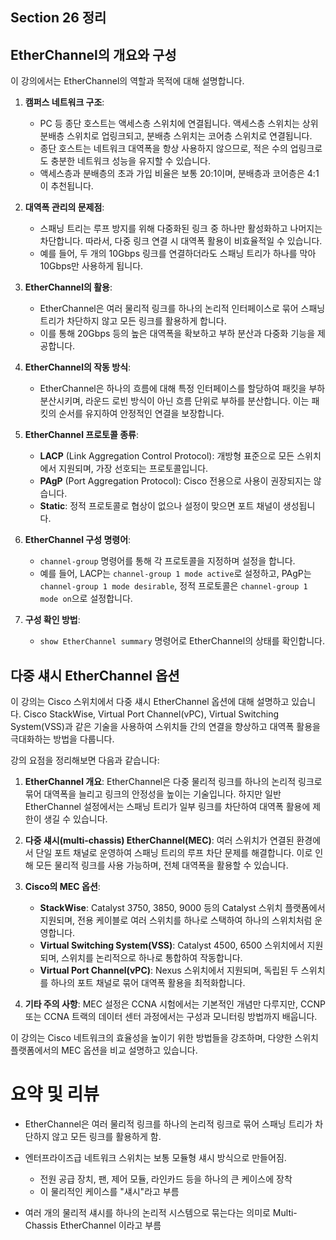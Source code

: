 ## Section 26 정리

## EtherChannel의 개요와 구성

이 강의에서는 EtherChannel의 역할과 목적에 대해 설명합니다.

1. **캠퍼스 네트워크 구조**: 
   - PC 등 종단 호스트는 액세스층 스위치에 연결됩니다. 액세스층 스위치는 상위 분배층 스위치로 업링크되고, 분배층 스위치는 코어층 스위치로 연결됩니다. 
   - 종단 호스트는 네트워크 대역폭을 항상 사용하지 않으므로, 적은 수의 업링크로도 충분한 네트워크 성능을 유지할 수 있습니다.
   - 액세스층과 분배층의 초과 가입 비율은 보통 20:1이며, 분배층과 코어층은 4:1이 추천됩니다.

2. **대역폭 관리의 문제점**: 
   - 스패닝 트리는 루프 방지를 위해 다중화된 링크 중 하나만 활성화하고 나머지는 차단합니다. 따라서, 다중 링크 연결 시 대역폭 활용이 비효율적일 수 있습니다.
   - 예를 들어, 두 개의 10Gbps 링크를 연결하더라도 스패닝 트리가 하나를 막아 10Gbps만 사용하게 됩니다.

3. **EtherChannel의 활용**:
   - EtherChannel은 여러 물리적 링크를 하나의 논리적 인터페이스로 묶어 스패닝 트리가 차단하지 않고 모든 링크를 활용하게 합니다.
   - 이를 통해 20Gbps 등의 높은 대역폭을 확보하고 부하 분산과 다중화 기능을 제공합니다.

4. **EtherChannel의 작동 방식**:
   - EtherChannel은 하나의 흐름에 대해 특정 인터페이스를 할당하여 패킷을 부하 분산시키며, 라운드 로빈 방식이 아닌 흐름 단위로 부하를 분산합니다. 이는 패킷의 순서를 유지하여 안정적인 연결을 보장합니다.

5. **EtherChannel 프로토콜 종류**:
   - **LACP** (Link Aggregation Control Protocol): 개방형 표준으로 모든 스위치에서 지원되며, 가장 선호되는 프로토콜입니다.
   - **PAgP** (Port Aggregation Protocol): Cisco 전용으로 사용이 권장되지는 않습니다.
   - **Static**: 정적 프로토콜로 협상이 없으나 설정이 맞으면 포트 채널이 생성됩니다.

6. **EtherChannel 구성 명령어**:
   - `channel-group` 명령어를 통해 각 프로토콜을 지정하며 설정을 합니다.
   - 예를 들어, LACP는 `channel-group 1 mode active`로 설정하고, PAgP는 `channel-group 1 mode desirable`, 정적 프로토콜은 `channel-group 1 mode on`으로 설정합니다.

7. **구성 확인 방법**:
   - `show EtherChannel summary` 명령어로 EtherChannel의 상태를 확인합니다.

## 다중 섀시 EtherChannel 옵션

이 강의는 Cisco 스위치에서 다중 섀시 EtherChannel 옵션에 대해 설명하고 있습니다. Cisco StackWise, Virtual Port Channel(vPC), Virtual Switching System(VSS)과 같은 기술을 사용하여 스위치들 간의 연결을 향상하고 대역폭 활용을 극대화하는 방법을 다룹니다.

강의 요점을 정리해보면 다음과 같습니다:

1. **EtherChannel 개요**: EtherChannel은 다중 물리적 링크를 하나의 논리적 링크로 묶어 대역폭을 늘리고 링크의 안정성을 높이는 기술입니다. 하지만 일반 EtherChannel 설정에서는 스패닝 트리가 일부 링크를 차단하여 대역폭 활용에 제한이 생길 수 있습니다.

2. **다중 섀시(multi-chassis) EtherChannel(MEC)**: 여러 스위치가 연결된 환경에서 단일 포트 채널로 운영하여 스패닝 트리의 루프 차단 문제를 해결합니다. 이로 인해 모든 물리적 링크를 사용 가능하며, 전체 대역폭을 활용할 수 있습니다.

3. **Cisco의 MEC 옵션**:
   - **StackWise**: Catalyst 3750, 3850, 9000 등의 Catalyst 스위치 플랫폼에서 지원되며, 전용 케이블로 여러 스위치를 하나로 스택하여 하나의 스위치처럼 운영합니다.
   - **Virtual Switching System(VSS)**: Catalyst 4500, 6500 스위치에서 지원되며, 스위치를 논리적으로 하나로 통합하여 작동합니다.
   - **Virtual Port Channel(vPC)**: Nexus 스위치에서 지원되며, 독립된 두 스위치를 하나의 포트 채널로 묶어 대역폭 활용을 최적화합니다.

4. **기타 주의 사항**: MEC 설정은 CCNA 시험에서는 기본적인 개념만 다루지만, CCNP 또는 CCNA 트랙의 데이터 센터 과정에서는 구성과 모니터링 방법까지 배웁니다.

이 강의는 Cisco 네트워크의 효율성을 높이기 위한 방법들을 강조하며, 다양한 스위치 플랫폼에서의 MEC 옵션을 비교 설명하고 있습니다.

# 요약 및 리뷰

- EtherChannel은 여러 물리적 링크를 하나의 논리적 링크로 묶어 스패닝 트리가 차단하지 않고 모든 링크를 활용하게 함.

- 엔터프라이즈급 네트워크 스위치는 보통 모듈형 섀시 방식으로 만들어짐.
    - 전원 공급 장치, 팬, 제어 모듈, 라인카드 등을 하나의 큰 케이스에 장착
    - 이 물리적인 케이스를 "섀시"라고 부름
- 여러 개의 물리적 섀시를 하나의 논리적 시스템으로 묶는다는 의미로 Multi-Chassis EtherChannel 이라고 부름

